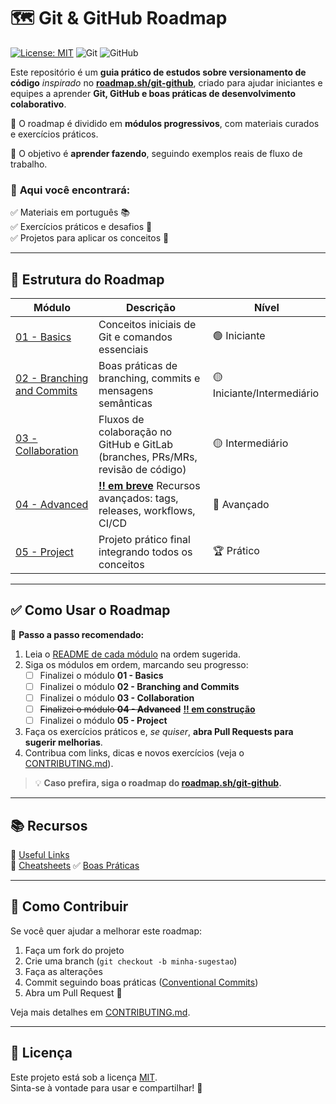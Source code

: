 # 🗺️ Git & GitHub Roadmap

[![License: MIT](https://img.shields.io/badge/License-MIT-blue.svg)](LICENSE)
![Git](https://img.shields.io/badge/versioning-Git-orange)
![GitHub](https://img.shields.io/badge/platform-GitHub-black)


Este repositório é um **guia prático de estudos sobre versionamento de código** *inspirado* no [**roadmap.sh/git-github**](https://roadmap.sh/git-github), criado para ajudar iniciantes e equipes a aprender **Git, GitHub e boas práticas de desenvolvimento colaborativo**.

🔹 O roadmap é dividido em **módulos progressivos**, com materiais curados e exercícios práticos.

📌 O objetivo é **aprender fazendo**, seguindo exemplos reais de fluxo de trabalho.

### 📌 **Aqui você encontrará:**

✅ Materiais em português 📚  
✅ Exercícios práticos e desafios 📝  
✅ Projetos para aplicar os conceitos 🚀    

---

## 📂 Estrutura do Roadmap

| Módulo | Descrição | Nível |
|--------|-----------|-------|
| [01 - Basics](./modules/01-basics) | Conceitos iniciais de Git e comandos essenciais | 🟢 Iniciante |
| [02 - Branching and Commits](./modules/02-branching-and-commits) | Boas práticas de branching, commits e mensagens semânticas | 🟡 Iniciante/Intermediário |
| [03 - Collaboration](./modules/03-collaboration) | Fluxos de colaboração no GitHub e GitLab (branches, PRs/MRs, revisão de código) | 🟡 Intermediário |
| [04 - Advanced](./modules/04-advanced) | <u>**!! em breve**</u> Recursos avançados: tags, releases, workflows, CI/CD | 🔵 Avançado |
| [05 - Project](./modules/05-project) | Projeto prático final integrando todos os conceitos | 🏆 Prático |

---

## ✅ Como Usar o Roadmap

📌 **Passo a passo recomendado:**

1. Leia o [README de cada módulo](./modules/01-basics/README.md) na ordem sugerida.
2. Siga os módulos em ordem, marcando seu progresso:
   - [ ] Finalizei o módulo **01 - Basics**
   - [ ] Finalizei o módulo **02 - Branching and Commits**
   - [ ] Finalizei o módulo **03 - Collaboration**
   - [ ] ~~Finalizei o módulo **04 - Advanced**~~ <u>**!! em construção**</u>
   - [ ] Finalizei o módulo **05 - Project**
3. Faça os exercícios práticos e, *se quiser*, **abra Pull Requests para sugerir melhorias**.
4. Contribua com links, dicas e novos exercícios (veja o [CONTRIBUTING.md](CONTRIBUTING.md)).

> 💡 **Caso prefira, siga o roadmap do [roadmap.sh/git-github](https://roadmap.sh/git-github).**

---

## 📚 Recursos

🔗 [Useful Links](./resources/useful-links.md)  
📄 [Cheatsheets](./resources/cheatsheets.md)
✅ [Boas Práticas](./resources/best-practices.md)

---

## 🤝 Como Contribuir

Se você quer ajudar a melhorar este roadmap:

1. Faça um fork do projeto
2. Crie uma branch (`git checkout -b minha-sugestao`)
3. Faça as alterações
4. Commit seguindo boas práticas ([Conventional Commits](https://www.conventionalcommits.org/pt-br/v1.0.0/))
5. Abra um Pull Request 🚀

Veja mais detalhes em [CONTRIBUTING.md](CONTRIBUTING.md).

---

## 📜 Licença

Este projeto está sob a licença [MIT](LICENSE).  
Sinta-se à vontade para usar e compartilhar! 🚀
